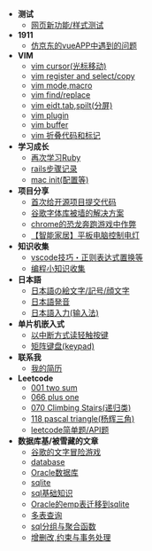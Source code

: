 - **测试**
    - [网页新功能/样式测试](/test)
- **1911**
    - [仿京东的vueAPP中遇到的问题](2019/1911/jd-vue-problem/jd-vue-problem)
- **VIM**
    - [vim cursor(光标移动)](vim/cursor)
    - [vim register and select/copy](vim/copy)
    - [vim mode,macro](vim/mode.md)
    - [vim find/replace](vim/find.md)
    - [vim eidt,tab,spilt(分屏)](vim/edit.md)
    - [vim plugin](vim/plugin.md)
    - [vim buffer](vim/buffer.md)
    - [vim 折叠代码和标记](vim/collapse.md)
- **学习成长**
    - [再次学习Ruby](2019/ruby-restudy/ruby-restudy)
    - [rails步骤记录](2019/rails-step)
    - [mac init(配置等)](2019/mac-init)
- **项目分享**
    - [首次给开源项目提交代码](2018/pull-request-to-scoop/pull-request-to-scoop)
    - [谷歌字体库被墙的解决方案](2018/google-font-block-solution)
    - [chrome的恐龙奔跑游戏中作弊](2018/chrome-game-cheat/chrome-game-cheat)
    - [【智能家居】平板电脑控制电灯](2018/rpi-gpio.md)
- **知识收集**
    - [vscode技巧・正则表达式置换等](2018/vscode-trick/vscode-trick)
    - [编程小知识收集](2019/trick-collect)
- **日本語**
    - [日本語の絵文字/記号/顔文字](2019/kigou)
    - [日本語発音](2019/hatsuon)
    - [日本語入力(输入法)](2019/nyuuryoku)
- **单片机嵌入式**
    - [以中断方式读轻触按键](2019/button-interrupt/button-interrupt)
    - [矩阵键盘(keypad)](2019/keypad/keypad.md)
- **联系我**
    - [我的简历](resume.html)
- **Leetcode**
    - [001 two sum](2019/001-two-sum)
    - [066 plus one](2019/066-plus-one)
    - [070 Climbing Stairs(递归类)](2019/070-Climbing-Stairs)
    - [118 pascal triangle(杨辉三角)](2019/118-pascal-triangle)
    - [leetcode简单题/API题](2019/leetcode-easy)
- **数据库基/被雪藏的文章**
    - [谷歌的文字冒险游戏](2019/google-text-adventure)
    - [database](2018/database)
    - [Oracle数据库](2018/oracle-database/oracle-database)
    - [sqlite](2018/sqlite)
    - [sql基础知识](2018/sql-basic)
    - [Oracle的emp表迁移到sqlite](2018/oracle-migrate-to-sqlite/oracle-migrate-to-sqlite)
    - [多表查询](2018/multi-table-query)
    - [sql分组与聚合函数](2018/sql-group)
    - [增删改,约束与事务处理](2018/sql-update)